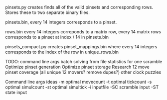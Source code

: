 pinsets.py creates finds all of the valid pinsets and corresponding rows. Stores these to two separate binary files.

pinsets.bin, every 14 integers corresponds to a pinset.

rows.bin every 14 integers correponds to a matrix row, every 14 matrix rows corresponds to a pinset at index / 14 in pinsets.bin


pinsets_compact.py creates pinset_mappings.bin where every 14 integers corresponds to the index of the row in unique_rows.bin




TODO:
command line args
batch solving from file
statistics for one scramble
Optimize pinset generation
Optimize pinset storage
Research 12 move pinset coverage (all unique 12 movers? remove dupes?)
other clock puzzles


Command line args ideas
-m optimal movecount
-t optimal tickcount
-s optimal simulcount
-st optimal simultick
-i inputfile
-SC scramble input
-ST state input